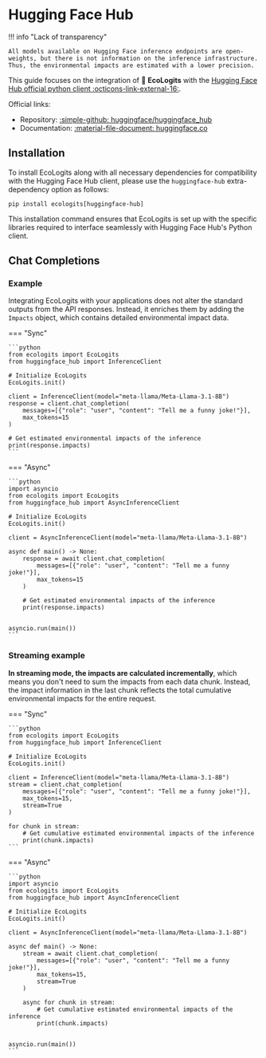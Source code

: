 # Hugging Face Hub

!!! info "Lack of transparency"
    
    All models available on Hugging Face inference endpoints are open-weights, but there is not information on the inference infrastructure. Thus, the environmental impacts are estimated with a lower precision.

This guide focuses on the integration of :seedling: **EcoLogits** with the [Hugging Face Hub official python client :octicons-link-external-16:](https://github.com/huggingface/huggingface_hub).

Official links:

* Repository: [:simple-github: huggingface/huggingface_hub](https://github.com/huggingface/huggingface_hub)
* Documentation: [:material-file-document: huggingface.co](https://huggingface.co/docs/huggingface_hub/index)


## Installation

To install EcoLogits along with all necessary dependencies for compatibility with the Hugging Face Hub client, please use the `huggingface-hub` extra-dependency option as follows:

```shell
pip install ecologits[huggingface-hub]
```

This installation command ensures that EcoLogits is set up with the specific libraries required to interface seamlessly with Hugging Face Hub's Python client.

## Chat Completions

### Example

Integrating EcoLogits with your applications does not alter the standard outputs from the API responses. Instead, it enriches them by adding the `Impacts` object, which contains detailed environmental impact data.

=== "Sync"

    ```python
    from ecologits import EcoLogits
    from huggingface_hub import InferenceClient
    
    # Initialize EcoLogits
    EcoLogits.init()
    
    client = InferenceClient(model="meta-llama/Meta-Llama-3.1-8B")
    response = client.chat_completion(
        messages=[{"role": "user", "content": "Tell me a funny joke!"}],
        max_tokens=15
    )
    
    # Get estimated environmental impacts of the inference
    print(response.impacts)
    ```

=== "Async"

    ```python
    import asyncio
    from ecologits import EcoLogits
    from huggingface_hub import AsyncInferenceClient
    
    # Initialize EcoLogits
    EcoLogits.init()
    
    client = AsyncInferenceClient(model="meta-llama/Meta-Llama-3.1-8B")
    
    async def main() -> None:
        response = await client.chat_completion(
            messages=[{"role": "user", "content": "Tell me a funny joke!"}],
            max_tokens=15
        )
        
        # Get estimated environmental impacts of the inference
        print(response.impacts)
    
    
    asyncio.run(main())
    ```


### Streaming example

**In streaming mode, the impacts are calculated incrementally**, which means you don't need to sum the impacts from each data chunk. Instead, the impact information in the last chunk reflects the total cumulative environmental impacts for the entire request.

=== "Sync"

    ```python
    from ecologits import EcoLogits
    from huggingface_hub import InferenceClient
    
    # Initialize EcoLogits
    EcoLogits.init()
    
    client = InferenceClient(model="meta-llama/Meta-Llama-3.1-8B")
    stream = client.chat_completion(
        messages=[{"role": "user", "content": "Tell me a funny joke!"}],
        max_tokens=15,
        stream=True
    )
    
    for chunk in stream:
        # Get cumulative estimated environmental impacts of the inference
        print(chunk.impacts)
    ```

=== "Async"

    ```python
    import asyncio
    from ecologits import EcoLogits
    from huggingface_hub import AsyncInferenceClient
    
    # Initialize EcoLogits
    EcoLogits.init()
    
    client = AsyncInferenceClient(model="meta-llama/Meta-Llama-3.1-8B")
    
    async def main() -> None:
        stream = await client.chat_completion(
            messages=[{"role": "user", "content": "Tell me a funny joke!"}],
            max_tokens=15,
            stream=True
        )
        
        async for chunk in stream:
            # Get cumulative estimated environmental impacts of the inference
            print(chunk.impacts)
    
    
    asyncio.run(main())
    ```

